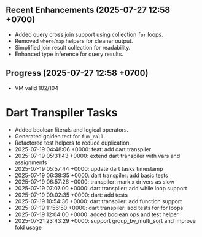 ## Recent Enhancements (2025-07-27 12:58 +0700)
- Added query cross join support using collection `for` loops.
- Removed `where`/`map` helpers for cleaner output.
- Simplified join result collection for readability.
- Enhanced type inference for query results.

## Progress (2025-07-27 12:58 +0700)
- VM valid 102/104

# Dart Transpiler Tasks
- Added boolean literals and logical operators.
- Generated golden test for `fun_call`.
- Refactored test helpers to reduce duplication.
- 2025-07-19 04:48:06 +0000: feat: add dart transpiler
- 2025-07-19 05:31:43 +0000: extend dart transpiler with vars and assignments
- 2025-07-19 05:57:44 +0000: update dart tasks timestamp
- 2025-07-19 06:38:35 +0000: dart transpiler: add basic tests
- 2025-07-19 06:57:26 +0000: transpiler: mark x drivers as slow
- 2025-07-19 07:07:00 +0000: dart transpiler: add while loop support
- 2025-07-19 09:02:35 +0000: dart: add tests
- 2025-07-19 10:54:36 +0000: dart transpiler: add function support
- 2025-07-19 11:56:50 +0000: dart transpiler: add tests for for loops
- 2025-07-19 12:04:00 +0000: added boolean ops and test helper
- 2025-07-21 23:43:29 +0000: support group_by_multi_sort and improve fold usage

